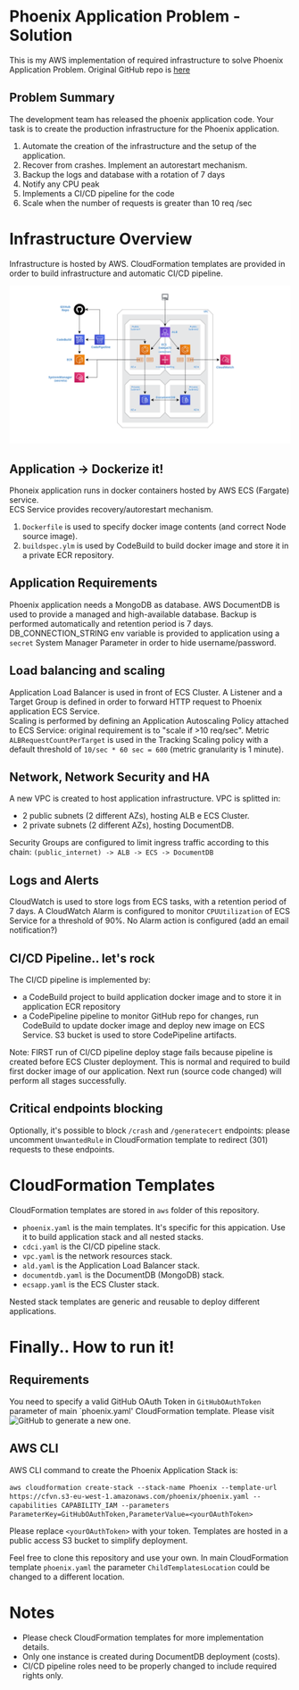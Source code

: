 # Phoenix Application Problem - Solution 

This is my AWS implementation of required infrastructure to solve Phoenix Application Problem.
Original GitHub repo is [here](https://github.com/claranet-coast/cloud-phoenix-kata)

## Problem Summary

The development team has released the phoenix application code.
Your task is to create the production infrastructure
for the Phoenix application.

1. Automate the creation of the infrastructure and the setup of the application.
2. Recover from crashes. Implement an autorestart mechanism.
3. Backup the logs and database with a rotation of 7 days
4. Notify any CPU peak
5. Implements a CI/CD pipeline for the code
6. Scale when the number of requests is greater than 10 req /sec

# Infrastructure Overview

Infrastructure is hosted by AWS. CloudFormation templates are provided in order to build infrastructure and automatic CI/CD pipeline. 

![Architecture](aws/Phoenix-App-Layout.png)

## Application -> Dockerize it!

Phoneix application runs in docker containers hosted by AWS ECS (Fargate) service.  
ECS Service provides recovery/autorestart mechanism.

1. `Dockerfile` is used to specify docker image contents (and correct Node source image).
2. `buildspec.ylm` is used by CodeBuild to build docker image and store it in a private ECR repository.

## Application Requirements

Phoenix application needs a MongoDB as database. AWS DocumentDB is used to provide a managed and  high-available database. Backup is performed automatically and retention period is 7 days.
DB_CONNECTION_STRING env variable is provided to application using a `secret` System Manager Parameter in order to hide username/password.

## Load balancing and scaling

Application Load Balancer is used in front of ECS Cluster. A Listener and a Target Group is defined in order to forward HTTP request to Phoenix application ECS Service.  
Scaling is performed by defining an Application Autoscaling Policy attached to ECS Service: original requirement is to "scale if >10 req/sec". Metric `ALBRequestCountPerTarget` is used in the Tracking Scaling policy with a default threshold of `10/sec * 60 sec = 600` (metric granularity is 1 minute).

## Network, Network Security and HA

A new VPC is created to host application infrastructure. 
VPC is splitted in:
- 2 public subnets (2 different AZs), hosting ALB e ECS Cluster.
- 2 private subnets (2 different AZs), hosting DocumentDB.

Security Groups are configured to limit ingress traffic according to this chain: `(public_internet) -> ALB -> ECS -> DocumentDB`

## Logs and Alerts

CloudWatch is used to store logs from ECS tasks, with a retention period of 7 days.
A CloudWatch Alarm is configured to monitor `CPUUtilization` of ECS Service for a threshold of 90%. No Alarm action is configured (add an email notification?) 

## CI/CD Pipeline.. let's rock

The CI/CD pipeline is implemented by:
- a CodeBuild project to build application docker image and to store it in application ECR repository
- a CodePipeline pipeline to monitor GitHub repo for changes, run CodeBuild to update docker image and deploy new image on ECS Service.
S3 bucket is used to store CodePipeline artifacts.

Note: FIRST run of CI/CD pipeline deploy stage fails because pipeline is created before ECS Cluster deployment. This is normal and required to build first docker image of our application. Next run (source code changed) will perform all stages successfully.

## Critical endpoints blocking

Optionally, it's possible to block `/crash` and `/generatecert` endpoints: please uncomment `UnwantedRule` in CloudFormation template to redirect (301) requests to these endpoints.

# CloudFormation Templates

CloudFormation templates are stored in `aws` folder of this repository. 
- `phoenix.yaml` is the main templates. It's specific for this appication. Use it to build application stack and all nested stacks. 
- `cdci.yaml` is the CI/CD pipeline stack.
- `vpc.yaml` is the network resources stack.
- `ald.yaml` is the Application Load Balancer stack.
- `documentdb.yaml` is the DocumentDB (MongoDB) stack.
- `ecsapp.yaml` is the ECS Cluster stack.

Nested stack templates are generic and reusable to deploy different applications.

# Finally.. How to run it!

## Requirements

You need to specify a valid GitHub OAuth Token in `GitHubOAuthToken` parameter of main `phoenix.yaml' CloudFormation template. Please visit ![GitHub](https://github.com/settings/tokens) to generate a new one.

## AWS CLI

AWS CLI command to create the Phoenix Application Stack is:

    aws cloudformation create-stack --stack-name Phoenix --template-url https://cfvn.s3-eu-west-1.amazonaws.com/phoenix/phoenix.yaml --capabilities CAPABILITY_IAM --parameters ParameterKey=GitHubOAuthToken,ParameterValue=<yourOAuthToken>

Please replace `<yourOAuthToken>` with your token.
Templates are hosted in a public access S3 bucket to simplify deployment. 

Feel free to clone this repository and use your own. 
In main CloudFormation template `phoenix.yaml` the parameter `ChildTemplatesLocation` could be changed to a different location. 

# Notes

- Please check CloudFormation templates for more implementation details.
- Only one instance is created during DocumentDB deployment (costs).
- CI/CD pipeline roles need to be properly changed to include required rights only.




 









